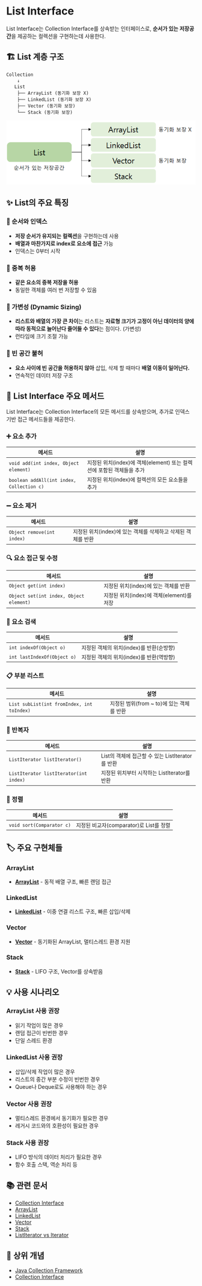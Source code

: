 # List Interface

List Interface는 Collection Interface를 상속받는 인터페이스로, **순서가 있는 저장공간**을 제공하는 컬렉션을 구현하는데 사용한다.

## 🏗️ List 계층 구조

```
Collection
    ↓
   List
    ├── ArrayList (동기화 보장 X)
    ├── LinkedList (동기화 보장 X)
    ├── Vector (동기화 보장)
    └── Stack (동기화 보장)
```
![List Interface 구조](./images/list-interface.png)

## ✨ List의 주요 특징

### 🔢 순서와 인덱스
- **저장 순서가 유지되는 컬렉션**을 구현하는데 사용
- **배열과 마찬가지로 index로 요소에 접근** 가능
- 인덱스는 0부터 시작

### 🔄 중복 허용
- **같은 요소의 중복 저장을 허용**
- 동일한 객체를 여러 번 저장할 수 있음

### 📏 가변성 (Dynamic Sizing)
- **리스트와 배열의 가장 큰 차이**는 리스트는 **자료형 크기가 고정이 아닌 데이터의 양에 따라 동적으로 늘어난다 줄어들 수 있다**는 점이다. (가변성)
- 런타임에 크기 조절 가능

### 🚫 빈 공간 불허
- **요소 사이에 빈 공간을 허용하지 않아** 삽입, 삭제 할 때마다 **배열 이동이 일어난다.**
- 연속적인 데이터 저장 구조

## 🔧 List Interface 주요 메서드

List Interface는 Collection Interface의 모든 메서드를 상속받으며, 추가로 인덱스 기반 접근 메서드들을 제공한다.

### ➕ 요소 추가
| 메서드 | 설명 |
|--------|------|
| `void add(int index, Object element)` | 지정된 위치(index)에 객체(element) 또는 컬렉션에 포함된 객체들을 추가 |
| `boolean addAll(int index, Collection c)` | 지정된 위치(index)에 컬렉션의 모든 요소들을 추가 |

### ➖ 요소 제거
| 메서드 | 설명 |
|--------|------|
| `Object remove(int index)` | 지정된 위치(index)에 있는 객체를 삭제하고 삭제된 객체를 반환 |

### 🔍 요소 접근 및 수정
| 메서드 | 설명 |
|--------|------|
| `Object get(int index)` | 지정된 위치(index)에 있는 객체를 반환 |
| `Object set(int index, Object element)` | 지정된 위치(index)에 객체(element)를 저장 |

### 🔎 요소 검색
| 메서드 | 설명 |
|--------|------|
| `int indexOf(Object o)` | 지정된 객체의 위치(index)를 반환(순방향) |
| `int lastIndexOf(Object o)` | 지정된 객체의 위치(index)를 반환(역방향) |

### 📋 부분 리스트
| 메서드 | 설명 |
|--------|------|
| `List subList(int fromIndex, int toIndex)` | 지정된 범위(from ~ to)에 있는 객체를 반환 |

### 🔁 반복자
| 메서드 | 설명 |
|--------|------|
| `ListIterator listIterator()` | List의 객체에 접근할 수 있는 ListIterator를 반환 |
| `ListIterator listIterator(int index)` | 지정된 위치부터 시작하는 ListIterator를 반환 |

### 🔧 정렬
| 메서드 | 설명 |
|--------|------|
| `void sort(Comparator c)` | 지정된 비교자(comparator)로 List를 정렬 |

## 🏷️ 주요 구현체들

### ArrayList
- **[ArrayList](./ArrayList.md)** - 동적 배열 구조, 빠른 랜덤 접근

### LinkedList  
- **[LinkedList](./LinkedList.md)** - 이중 연결 리스트 구조, 빠른 삽입/삭제

### Vector
- **[Vector](./Vector.md)** - 동기화된 ArrayList, 멀티스레드 환경 지원

### Stack
- **[Stack](./Stack.md)** - LIFO 구조, Vector를 상속받음

## 💡 사용 시나리오

### ArrayList 사용 권장
- 읽기 작업이 많은 경우
- 랜덤 접근이 빈번한 경우
- 단일 스레드 환경

### LinkedList 사용 권장
- 삽입/삭제 작업이 많은 경우
- 리스트의 중간 부분 수정이 빈번한 경우
- Queue나 Deque로도 사용해야 하는 경우

### Vector 사용 권장
- 멀티스레드 환경에서 동기화가 필요한 경우
- 레거시 코드와의 호환성이 필요한 경우

### Stack 사용 권장
- LIFO 방식의 데이터 처리가 필요한 경우
- 함수 호출 스택, 역순 처리 등

## 📚 관련 문서

- [Collection Interface](../Core-Interfaces/Collection-Interface.md)
- [ArrayList](./ArrayList.md)
- [LinkedList](./LinkedList.md)
- [Vector](./Vector.md)
- [Stack](./Stack.md)
- [ListIterator vs Iterator](../Core-Interfaces/ListIterator.md)

## 🔗 상위 개념
- [Java Collection Framework](../Java%20Collection%20Framework%20개요.md)
- [Collection Interface](../Core-Interfaces/Collection-Interface.md)
